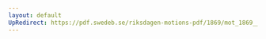 ```yaml
---
layout: default
UpRedirect: https://pdf.swedeb.se/riksdagen-motions-pdf/1869/mot_1869__fk__00024/mot_1869__fk__00024_001.pdf
---
```

